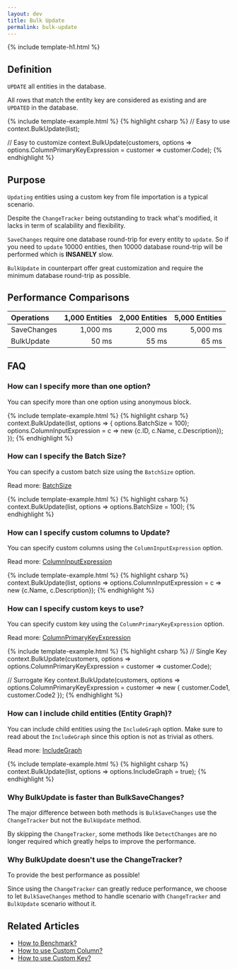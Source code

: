 ```yaml
---
layout: dev
title: Bulk Update
permalink: bulk-update
---
```


{% include template-h1.html %}

## Definition
`UPDATE` all entities in the database.

All rows that match the entity key are considered as existing and are `UPDATED` in the database.

{% include template-example.html %} 
{% highlight csharp %}
// Easy to use
context.BulkUpdate(list);

// Easy to customize
context.BulkUpdate(customers, options => options.ColumnPrimaryKeyExpression = customer => customer.Code);
{% endhighlight %}

## Purpose
`Updating` entities using a custom key from file importation is a typical scenario.

Despite the `ChangeTracker` being outstanding to track what's modified, it lacks in term of scalability and flexibility.

`SaveChanges` require one database round-trip for every entity to `update`. So if you need to `update` 10000 entities, then 10000 database round-trip will be performed which is **INSANELY** slow.

`BulkUpdate` in counterpart offer great customization and require the minimum database round-trip as possible.

## Performance Comparisons

| Operations      | 1,000 Entities | 2,000 Entities | 5,000 Entities |
| :-------------- | -------------: | -------------: | -------------: |
| SaveChanges     | 1,000 ms       | 2,000 ms       | 5,000 ms       |
| BulkUpdate      | 50 ms          | 55 ms          | 65 ms          |

## FAQ

### How can I specify more than one option?
You can specify more than one option using anonymous block.

{% include template-example.html %} 
{% highlight csharp %}
context.BulkUpdate(list, options => {
	options.BatchSize = 100);
	options.ColumnInputExpression = c => new {c.ID, c.Name, c.Description});
});
{% endhighlight %}

### How can I specify the Batch Size?
You can specify a custom batch size using the `BatchSize` option.

Read more: [BatchSize](/batch-size)

{% include template-example.html %} 
{% highlight csharp %}
context.BulkUpdate(list, options => options.BatchSize = 100);
{% endhighlight %}

### How can I specify custom columns to Update?
You can specify custom columns using the `ColumnInputExpression` option.

Read more: [ColumnInputExpression](/column-input-expression)

{% include template-example.html %} 
{% highlight csharp %}
context.BulkUpdate(list, options => options.ColumnInputExpression = c => new {c.Name, c.Description});
{% endhighlight %}

### How can I specify custom keys to use?
You can specify custom key using the `ColumnPrimaryKeyExpression` option.

Read more: [ColumnPrimaryKeyExpression](/column-primary-key-expression)

{% include template-example.html %} 
{% highlight csharp %}
// Single Key
context.BulkUpdate(customers, options => options.ColumnPrimaryKeyExpression = customer => customer.Code);

// Surrogate Key
context.BulkUpdate(customers, options => options.ColumnPrimaryKeyExpression = customer => new { customer.Code1, customer.Code2 });
{% endhighlight %}

### How can I include child entities (Entity Graph)?
You can include child entities using the `IncludeGraph` option. Make sure to read about the `IncludeGraph` since this option is not as trivial as others.

Read more: [IncludeGraph](/include-graph)

{% include template-example.html %} 
{% highlight csharp %}
context.BulkUpdate(list, options => options.IncludeGraph = true);
{% endhighlight %}

### Why BulkUpdate is faster than BulkSaveChanges?
The major difference between both methods is `BulkSaveChanges` use the `ChangeTracker` but not the `BulkUpdate` method.

By skipping the `ChangeTracker`, some methods like `DetectChanges` are no longer required which greatly helps to improve the performance.

### Why BulkUpdate doesn't use the ChangeTracker?
To provide the best performance as possible!

Since using the `ChangeTracker` can greatly reduce performance, we choose to let `BulkSaveChanges` method to handle scenario with `ChangeTracker` and `BulkUpdate` scenario without it.

## Related Articles

- [How to Benchmark?](benchmark)
- [How to use Custom Column?](custom-column)
- [How to use Custom Key?](custom-key)
